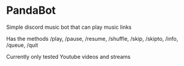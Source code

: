 # PandaBot

Simple discord music bot that can play music links

Has the methods /play, /pause, /resume, /shuffle, /skip, /skipto, /info, /queue, /quit


Currently only tested Youtube videos and streams
